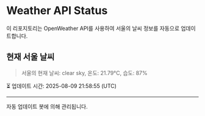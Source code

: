 
# Weather API Status

이 리포지토리는 OpenWeather API를 사용하여 서울의 날씨 정보를 자동으로 업데이트합니다.

## 현재 서울 날씨
> 서울의 현재 날씨: clear sky, 온도: 21.79°C, 습도: 87%

⏳ 업데이트 시간: 2025-08-09 21:58:55 (UTC)

---
자동 업데이트 봇에 의해 관리됩니다.
